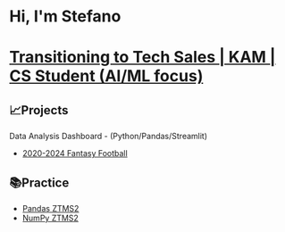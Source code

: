 # Hi, I'm Stefano
# [Transitioning to Tech Sales | KAM | CS Student (AI/ML focus)](https://www.linkedin.com/in/stefano-pinzon-9214702a7/)
## 📈Projects
Data Analysis Dashboard - (Python/Pandas/Streamlit)
- [2020-2024 Fantasy Football](https://github.com/4Mia/2020-2024_Fantasy_Football)

## 📚Practice
- [Pandas ZTMS2](https://github.com/4Mia/Practice/blob/main/pandas-exercises.ipynb)
- [NumPy ZTMS2](https://github.com/4Mia/Practice/blob/main/pandas-exercises.ipynb)
